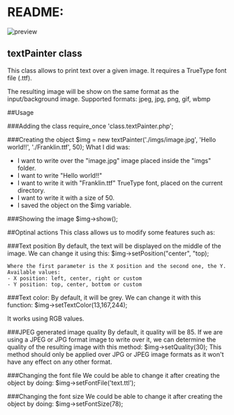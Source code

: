README:
=========
![preview](https://github.com/alvarotrigo/PHP-Backend/blob/master/textPainter/textPainter.jpg?raw=true)

textPainter class
-------------------------------------------
This class allows to print text over a given image.
It requires a TrueType font file (.ttf).
 
The resulting image will be show on the same format as the input/background image. 
Supported formats: jpeg, jpg, png, gif, wbmp

##Usage

###Adding the class
	require_once 'class.textPainter.php';

###Creating the object
	$img = new textPainter('./imgs/image.jpg', 'Hello world!!', './Franklin.ttf', 50);
What I did was:
- I want to write over the "image.jpg" image placed inside the "imgs" folder.
- I want to write "Hello world!!"
- I want to write it with "Franklin.ttf" TrueType font, placed on the current directory.
- I want to write it with a size of 50.
- I saved the object on the $img variable.

###Showing the image
	$img->show();
	
##Optinal actions
This class allows us to modify some features such as:

###Text position
By default, the text will be displayed on the middle of the image.
We can change it using this:
	$img->setPosition("center", "top);
	
	Where the first parameter is the X position and the second one, the Y.
	Available values:
	- X position: left, center, right or custom 
    - Y position: top, center, bottom or custom

###Text color:
By default, it will be grey.
We can change it with this function:
	$img->setTextColor(13,167,244);
	
It works using RGB values.

###JPEG generated image quality
By default, it quality will be 85.
If we are using a JPEG or JPG format image to write over it, we can determine the quality of the resulting image with this method:
	$img->setQuality(30);
This method should only be applied over JPG or JPEG image formats as it won't have any effect on any other format.

###Changing the font file
We could be able to change it after creating the object by doing:
	$img->setFontFile('text.ttl');
	
###Changing the font size
We could be able to change it after creating the object by doing:
	$img->setFontSize(78);